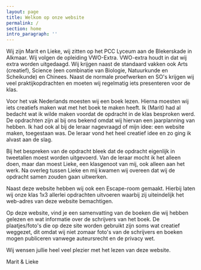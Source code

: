 ```yaml
---
layout: page
title: Welkom op onze website
permalink: /
section: home
intro_paragraph: ''
---
```

Wij zijn Marit en Lieke, wij zitten op het PCC Lyceum aan de Blekerskade in Alkmaar. Wij volgen de opleiding VWO-Extra. VWO-extra houdt in dat wij extra worden uitgedaagd. Wij krijgen naast de standaard vakken ook Arts (creatief), Science (een combinatie van Biologie, Natuurkunde en Scheikunde) en Chinees. Naast de normale proefwerken en SO's krijgen wij veel praktijkopdrachten en moeten wij regelmatig iets presenteren voor de klas.



Voor het vak Nederlands moesten wij een boek lezen. Hierna moesten wij iets creatiefs maken wat met het boek te maken heeft. Ik (Marit) had al bedacht wat ik wilde maken voordat de opdracht in de klas besproken werd. De opdrachten zijn al bij ons bekend omdat wij hiervan een jaarplanning van hebben. Ik had ook al bij de leraar nagevraagd of mijn idee: een website maken, toegestaan was. De leraar vond het heel creatief idee en zo ging ik alvast aan de slag. 



Bij het bespreken van de opdracht bleek dat de opdracht eigenlijk in tweetallen moest worden uitgevoerd. Van de leraar mocht ik het alleen doen, maar dan moest Lieke, een klasgenoot van mij, ook alleen aan het werk. Na overleg tussen Lieke en mij kwamen wij overeen dat wij de opdracht samen zouden gaan uitwerken. 



Naast deze website hebben wij ook een Escape-room gemaakt. Hierbij laten wij onze klas 1x3 allerlei opdrachten uitvoeren waarbij zij uiteindelijk het web-adres van deze website bemachtigen.



Op deze website, vind je een samenvatting van de boeken die wij hebben gelezen en wat informatie over de schrijvers van het boek. De plaatjes/foto's die op deze site worden gebruikt zijn soms wat creatief weggezet, dit omdat wij niet zomaar foto's van de schrijvers en boeken mogen publiceren vanwege auteursrecht en de privacy wet.



Wij wensen jullie heel veel plezier met het lezen van deze website.  



Marit & Lieke
